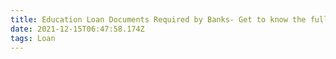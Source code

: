 ```yaml
---
title: Education Loan Documents Required by Banks- Get to know the full list
date: 2021-12-15T06:47:58.174Z
tags: Loan
---
```

